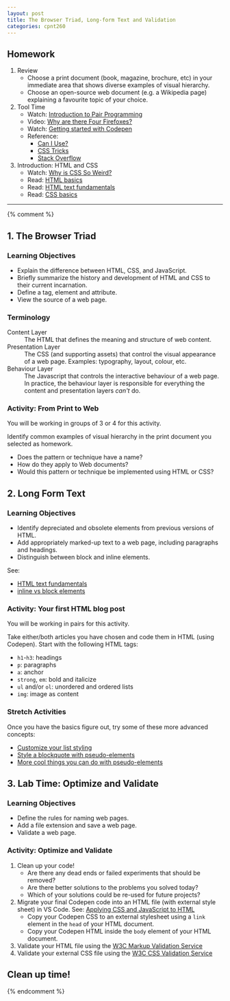 ```yaml
---
layout: post
title: The Browser Triad, Long-form Text and Validation
categories: cpnt260
---
```


## Homework
1. Review
    - Choose a print document (book, magazine, brochure, etc) in your immediate area that shows diverse examples of visual hierarchy.
    - Choose an open-source web document (e.g. a Wikipedia page) explaining a favourite topic of your choice.
2. Tool Time
    - Watch: [Introduction to Pair Programming](https://www.youtube.com/watch?v=vgkahOzFH2Q)
    - Video: [Why are there Four Firefoxes?](https://youtu.be/qQ1oQJJn1nQ)
    - Watch: [Getting started with Codepen](https://www.youtube.com/watch?v=vb9uYBtqmeM)
    - Reference: 
        - [Can I Use?](https://caniuse.com/)
        - [CSS Tricks](https://css-tricks.com/)
        - [Stack Overflow](https://stackoverflow.com/)
3. Introduction: HTML and CSS
    - Watch: [Why is CSS So Weird?](https://www.youtube.com/watch?v=aHUtMbJw8iA)
    - Read: [HTML basics](https://developer.mozilla.org/en-US/docs/Learn/Getting_started_with_the_web/HTML_basics)
    - Read: [HTML text fundamentals](https://developer.mozilla.org/en-US/docs/Learn/HTML/Introduction_to_HTML/HTML_text_fundamentals)
    - Read: [CSS basics](https://developer.mozilla.org/en-US/docs/Learn/Getting_started_with_the_web/CSS_basics)

---

{% comment %}

## 1. The Browser Triad
### Learning Objectives
- Explain the difference between HTML, CSS, and JavaScript.
- Briefly summarize the history and development of HTML and CSS to their current incarnation.
- Define a tag, element and attribute.
- View the source of a web page.

### Terminology
<dl>
  <dt>Content Layer</dt>
  <dd>The HTML that defines the meaning and structure of web content.</dd>
  <dt>Presentation Layer</dt>
  <dd>The CSS (and supporting assets) that control the visual appearance of a web page. Examples: typography, layout, colour, etc.</dd>
  <dt>Behaviour Layer</dt>
  <dd>The Javascript that controls the interactive behaviour of a web page. In practice, the behaviour layer is responsible for everything the content and presentation layers <em>can't</em> do.</dd>
</dl>

### Activity: From Print to Web
You will be working in groups of 3 or 4 for this activity.

Identify common examples of visual hierarchy in the print document you selected as homework. 
- Does the pattern or technique have a name? 
- How do they apply to Web documents?
- Would this pattern or technique be implemented using HTML or CSS?

## 2. Long Form Text
### Learning Objectives
- Identify depreciated and obsolete elements from previous versions of HTML.
- Add appropriately marked-up text to a web page, including paragraphs and headings.
- Distinguish between block and inline elements.

See:
- [HTML text fundamentals](https://developer.mozilla.org/en-US/docs/Learn/HTML/Introduction_to_HTML/HTML_text_fundamentals)
- [inline vs block elements](https://stackoverflow.com/questions/9189810/css-display-inline-vs-inline-block)

### Activity: Your first HTML blog post
You will be working in pairs for this activity. 

Take either/both articles you have chosen and code them in HTML (using Codepen). Start with the following HTML tags:
- `h1`-`h3`: headings
- `p`: paragraphs
- `a`: anchor
- `strong`, `em`: bold and italicize
- `ul` and/or `ol`: unordered and ordered lists
- `img`: image as content

### Stretch Activities
Once you have the basics figure out, try some of these more advanced concepts:
- [Customize your list styling](https://css-tricks.com/almanac/properties/l/list-style/)
- [Style a blockquote with pseudo-elements](https://css-tricks.com/snippets/css/simple-and-nice-blockquote-styling/)
- [More cool things you can do with pseudo-elements](https://css-tricks.com/pseudo-element-roundup/)

## 3. Lab Time: Optimize and Validate
### Learning Objectives
- Define the rules for naming web pages.
- Add a file extension and save a web page.
- Validate a web page.

### Activity: Optimize and Validate
1. Clean up your code!
    - Are there any dead ends or failed experiments that should be removed?
    - Are there better solutions to the problems you solved today?
    - Which of your solutions could be re-used for future projects?
2. Migrate your final Codepen code into an HTML file (with external style sheet) in VS Code. See: [Applying CSS and JavaScript to HTML](https://developer.mozilla.org/en-US/docs/Learn/HTML/Introduction_to_HTML/The_head_metadata_in_HTML#Applying_CSS_and_JavaScript_to_HTML)
    - Copy your Codepen CSS to an external stylesheet using a `link` element in the `head` of your HTML document.
    - Copy your Codepen HTML inside the `body` element of your HTML document. 
3. Validate your HTML file using the [W3C Markup Validation Service](https://validator.w3.org/)
4. Validate your external CSS file using the [W3C CSS Validation Service](https://jigsaw.w3.org/css-validator/)

## Clean up time!

{% endcomment %}
